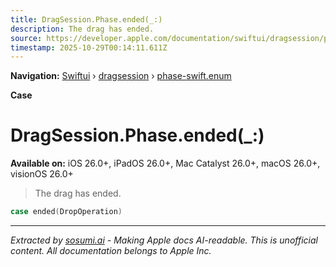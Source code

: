 ```yaml
---
title: DragSession.Phase.ended(_:)
description: The drag has ended.
source: https://developer.apple.com/documentation/swiftui/dragsession/phase-swift.enum/ended(_:)
timestamp: 2025-10-29T00:14:11.611Z
---
```


**Navigation:** [Swiftui](/documentation/swiftui) › [dragsession](/documentation/swiftui/dragsession) › [phase-swift.enum](/documentation/swiftui/dragsession/phase-swift.enum)

**Case**

# DragSession.Phase.ended(_:)

**Available on:** iOS 26.0+, iPadOS 26.0+, Mac Catalyst 26.0+, macOS 26.0+, visionOS 26.0+

> The drag has ended.

```swift
case ended(DropOperation)
```

---

*Extracted by [sosumi.ai](https://sosumi.ai) - Making Apple docs AI-readable.*
*This is unofficial content. All documentation belongs to Apple Inc.*
